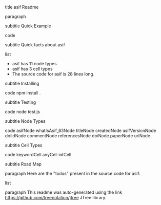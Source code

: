 title asif Readme

paragraph 

subtitle Quick Example

code


subtitle Quick facts about asif

list
 - asif has 11 node types.
 - asif has 3 cell types
 - The source code for asif is 28 lines long.

subtitle Installing

code
 npm install .

subtitle Testing

code
 node test.js

subtitle Node Types

code
 asifNode
 whatIsAsif_63Node
 titleNode
 createdNode
 asifVersionNode
 doiIdNode
 commentNode
 referencesNode
 doiNode
 paperNode
 urlNode

subtitle Cell Types

code
 keywordCell
 anyCell
 intCell

subtitle Road Map

paragraph Here are the "todos" present in the source code for asif:

list


paragraph This readme was auto-generated using the
 link https://github.com/treenotation/jtree JTree library.